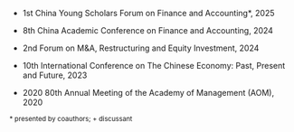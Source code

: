 - 1st China Young Scholars Forum on Finance and Accounting*, 2025

- 8th China Academic Conference on Finance and Accounting, 2024
- 2nd Forum on M&A, Restructuring and Equity Investment, 2024

- 10th International Conference on The Chinese Economy: Past, Present and Future, 2023

- 2020 80th Annual Meeting of the Academy of Management (AOM), 2020

<small>\* presented by coauthors; + discussant</small>